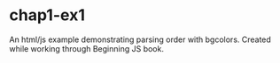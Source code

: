 # chap1-ex1
An html/js example demonstrating parsing order with bgcolors. Created while working through Beginning JS book.
